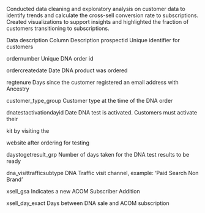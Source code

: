 Conducted data cleaning and exploratory analysis on customer data to identify trends and calculate the cross-sell conversion rate to subscriptions. Created visualizations to support insights and highlighted the fraction of customers transitioning to subscriptions.


Data description
Column Description
prospectid Unique identifier for customers

ordernumber Unique DNA order id

ordercreatedate Date DNA product was ordered

regtenure Days since the customer registered an email address with Ancestry

customer_type_group Customer type at the time of the DNA order

dnatestactivationdayid Date DNA test is activated. Customers must activate their

kit by visiting the

website after ordering for testing

daystogetresult_grp Number of days taken for the DNA test results to be ready

dna_visittrafficsubtype DNA Traffic visit channel, example: ‘Paid Search Non
Brand’

xsell_gsa Indicates a new ACOM Subscriber Addition

xsell_day_exact Days between DNA sale and ACOM subscription
